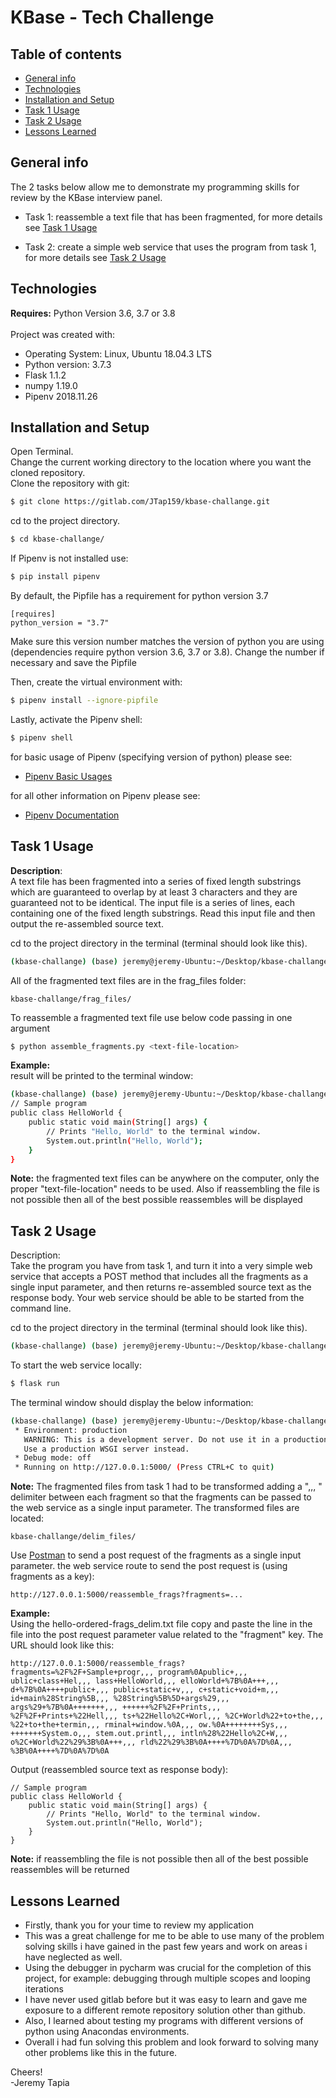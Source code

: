 # KBase - Tech Challenge
## Table of contents
* [General info](#general-info)
* [Technologies](#technologies)
* [Installation and Setup](#installation-and-setup)
* [Task 1 Usage](#task-1-usage)
* [Task 2 Usage](#task-2-usage)
* [Lessons Learned](#lessons-learned)

## General info
The 2 tasks below allow me to demonstrate my programming skills for review by the KBase interview panel.

* Task 1: reassemble a text file that has been fragmented, for more details see [Task 1 Usage](#task-1-usage)

* Task 2: create a simple web service that uses the program from task 1, for more details see [Task 2 Usage](#task-2-usage)

## Technologies
**Requires:** Python Version 3.6, 3.7 or 3.8 <br />
<br />
Project was created with:
* Operating System: Linux, Ubuntu 18.04.3 LTS
* Python version: 3.7.3
* Flask 1.1.2
* numpy 1.19.0
* Pipenv 2018.11.26

## Installation and Setup
Open Terminal. <br />
Change the current working directory to the location where you want the cloned repository. <br />
Clone the repository with git:

```bash
$ git clone https://gitlab.com/JTap159/kbase-challange.git
```

cd to the project directory.

```bash
$ cd kbase-challange/
```

If Pipenv is not installed use:

 ```bash
$ pip install pipenv
 ```

By default, the Pipfile has a requirement for python version 3.7

```
[requires]
python_version = "3.7"
```

Make sure this version number matches the version of python you are using 
(dependencies require python version 3.6, 3.7 or 3.8). Change the number if necessary and save the Pipfile

Then, create the virtual environment with:

```bash
$ pipenv install --ignore-pipfile
```

Lastly, activate the Pipenv shell:
```bash
$ pipenv shell
```
for basic usage of Pipenv (specifying version of python) please see:

* [Pipenv Basic Usages](https://pipenv-fork.readthedocs.io/en/latest/basics.html)

for all other information on Pipenv please see:

* [Pipenv Documentation](https://pipenv.pypa.io/en/latest/)

## Task 1 Usage
**Description**: <br />
A text file has been fragmented into a series of fixed length substrings which are guaranteed to overlap by at 
least 3 characters and they are guaranteed not to be identical. The input file is a series of lines, each containing 
one of the fixed length substrings. Read this input file and then output the re-assembled source text. <br />

cd to the project directory in the terminal (terminal should look like this).

```bash
(kbase-challange) (base) jeremy@jeremy-Ubuntu:~/Desktop/kbase-challange$
```

All of the fragmented text files are in the frag_files folder:

```
kbase-challange/frag_files/
```

To reassemble a fragmented text file use below code passing in one argument <text-file-location>

```bash
$ python assemble_fragments.py <text-file-location>
```

**Example:** <br />
result will be printed to the terminal window:
```bash
(kbase-challange) (base) jeremy@jeremy-Ubuntu:~/Desktop/kbase-challange$ python assemble_fragments.py frag_files/hello-ordered-frags.txt 
// Sample program
public class HelloWorld {
    public static void main(String[] args) {
        // Prints "Hello, World" to the terminal window.
        System.out.println("Hello, World");
    }
}

```

**Note:** the fragmented text files can be anywhere on the computer, 
only the proper "text-file-location" needs to be used. 
Also if reassembling the file is not possible then all of the best possible reassembles will be displayed
## Task 2 Usage
Description: <br />
Take the program you have from task 1, and turn it into a very simple web service that accepts a POST method 
that includes all the fragments as a single input parameter, and then returns re-assembled source text 
as the response body. Your web service should be able to be started from the command line.

cd to the project directory in the terminal (terminal should look like this).

```bash
(kbase-challange) (base) jeremy@jeremy-Ubuntu:~/Desktop/kbase-challange$
```

To start the web service locally:

```bash
$ flask run
```

The terminal window should display the below information:

```bash
(kbase-challange) (base) jeremy@jeremy-Ubuntu:~/Desktop/kbase-challange$ flask run
 * Environment: production
   WARNING: This is a development server. Do not use it in a production deployment.
   Use a production WSGI server instead.
 * Debug mode: off
 * Running on http://127.0.0.1:5000/ (Press CTRL+C to quit)
```

**Note:** The fragmented files from task 1 had to be transformed adding a ",,, " delimiter 
between each fragment so that the fragments can be passed to the web service as a single input parameter.
The transformed files are located:

```
kbase-challange/delim_files/
```

Use [Postman](https://www.postman.com/) to send a post request of the fragments as a single input parameter.
the web service route to send the post request is (using fragments as a key):

```
http://127.0.0.1:5000/reassemble_frags?fragments=...
```

**Example:**<br />
Using the hello-ordered-frags_delim.txt file copy and paste the line in the file into 
the post request parameter value related to the "fragment" key. 
The URL should look like this:

```
http://127.0.0.1:5000/reassemble_frags?fragments=%2F%2F+Sample+progr,,, program%0Apublic+,,, ublic+class+Hel,,, lass+HelloWorld,,, elloWorld+%7B%0A+++,,, d+%7B%0A++++public+,,, public+static+v,,, c+static+void+m,,, id+main%28String%5B,,, %28String%5B%5D+args%29,,, args%29+%7B%0A+++++++,,, ++++++%2F%2F+Prints,,, %2F%2F+Prints+%22Hell,,, ts+%22Hello%2C+Worl,,, %2C+World%22+to+the,,, %22+to+the+termin,,, rminal+window.%0A,,, ow.%0A++++++++Sys,,, +++++++System.o,,, stem.out.printl,,, intln%28%22Hello%2C+W,,, o%2C+World%22%29%3B%0A+++,,, rld%22%29%3B%0A++++%7D%0A%7D%0A,,, %3B%0A++++%7D%0A%7D%0A
```

Output (reassembled source text as response body):

```
// Sample program
public class HelloWorld {
    public static void main(String[] args) {
        // Prints "Hello, World" to the terminal window.
        System.out.println("Hello, World");
    }
}

```
**Note:** if reassembling the file is not possible then all of the best possible reassembles will be returned

## Lessons Learned
* Firstly, thank you for your time to review my application
* This was a great challenge for me to be able to use many of the problem solving skills i have gained in the past few
years and work on areas i have neglected as well.
* Using the debugger in pycharm was crucial for the completion of this project, for example: debugging through 
multiple scopes and looping iterations
* I have never used gitlab before but it was easy to learn and gave me exposure to a different remote repository
solution other than github.
* Also, I learned about testing my programs with different versions of python using Anacondas environments.
* Overall i had fun solving this problem and look forward to solving many other problems like this in the future.

Cheers! <br />
-Jeremy Tapia
